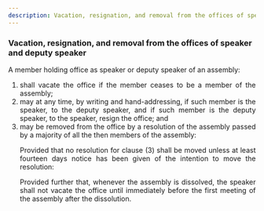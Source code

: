 ```yaml
---
description: Vacation, resignation, and removal from the offices of speaker and deputy speaker
---
```


### Vacation, resignation, and removal from the offices of speaker and deputy speaker
<div style="text-align: justify">

A member holding office as speaker or deputy speaker of an assembly:

</div>

1. <div style="text-align: justify"> shall vacate the office if the member ceases to be a member of the assembly;
2. <div style="text-align: justify"> may at any time, by writing and hand-addressing, if such member is the speaker, to the deputy speaker, and if such member is the deputy speaker, to the speaker, resign the office; and
3. <div style="text-align: justify"> may be removed from the office by a resolution of the assembly passed by a majority of all the then members of the assembly:
    </p>

    Provided that no resolution for clause (3) shall be moved unless at least fourteen days notice has been given of the intention to move the resolution:
    </p>

    Provided further that, whenever the assembly is dissolved, the speaker shall not vacate the office until immediately before the first meeting of the assembly after the dissolution.

